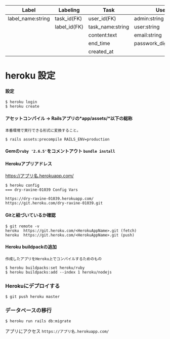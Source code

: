 |Label            |Labeling    |Task            |User                  |
|  ----           |  ----      |  ----          |  ----                |
|label_name:string|task_id(FK) |user_id(FK)     |admin:string          |
|                 |label_id(FK)|task_name:string|user:string           |
|                 |            |content:text    |email:string          |
|                 |            |end_time        |passwork_digest:string|
|			|			|	created_at		|			|

# heroku 設定
#### 設定
```
$ heroku login
$ heroku create
```

#### アセットコンパイル -> Railsアプリの*app/assets/*以下の総称
	本番環境で実行できる形式に変換すること。
`$ rails assets:precompile RAILS_ENV=production`

#### Gemの`ruby '2.6.5'`をコメントアウト `bundle install`

#### Herokuアプリアドレス
https://アプリ名.herokuapp.com/
``` アプリ名確認 =><=の中
$ heroku config
=== dry-ravine-01039 Config Vars

https://dry-ravine-01039.herokuapp.com/
https://git.heroku.com/dry-ravine-01039.git
```


#### Gitと紐づいているか確認
```
$ git remote -v
heroku  https://git.heroku.com/<HerokuAppName>.git (fetch)
heroku  https://git.heroku.com/<HerokuAppName>.git (push)
```

#### Heroku buildpackの追加
	作成したアプリをHeroku上でコンパイルするためのもの
```
$ heroku buildpacks:set heroku/ruby
$ heroku buildpacks:add --index 1 heroku/nodejs
```

### Herokuにデプロイする
```
$ git push heroku master
```

### データベースの移行
```
$ heroku run rails db:migrate
```

アプリにアクセス
`https://アプリ名.herokuapp.com/`
